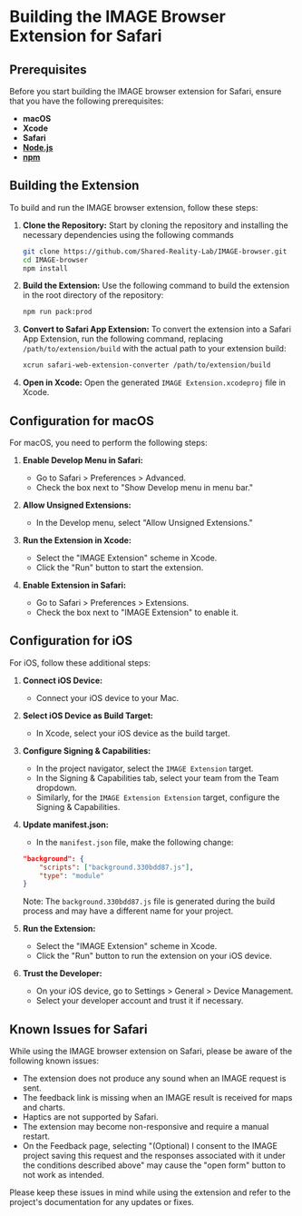# Building the IMAGE Browser Extension for Safari

## Prerequisites
Before you start building the IMAGE browser extension for Safari, ensure that you have the following prerequisites:

- **macOS**
- **Xcode**
- **Safari**
- [**Node.js**](https://nodejs.org/en/)
- [**npm**](https://www.npmjs.com/)

## Building the Extension
To build and run the IMAGE browser extension, follow these steps:

1. **Clone the Repository:** Start by cloning the repository and installing the necessary dependencies using the following commands
   ```bash
   git clone https://github.com/Shared-Reality-Lab/IMAGE-browser.git
   cd IMAGE-browser
   npm install
   ```

2. **Build the Extension:** Use the following command to build the extension in the root directory of the repository:
   ```bash
   npm run pack:prod
   ```

3. **Convert to Safari App Extension:** To convert the extension into a Safari App Extension, run the following command, replacing `/path/to/extension/build` with the actual path to your extension build:
   ```bash
   xcrun safari-web-extension-converter /path/to/extension/build
   ```

4. **Open in Xcode:** Open the generated `IMAGE Extension.xcodeproj` file in Xcode.

## Configuration for macOS
For macOS, you need to perform the following steps:

1. **Enable Develop Menu in Safari:**
   - Go to Safari > Preferences > Advanced.
   - Check the box next to "Show Develop menu in menu bar."

2. **Allow Unsigned Extensions:**
   - In the Develop menu, select "Allow Unsigned Extensions."

3. **Run the Extension in Xcode:**
   - Select the "IMAGE Extension" scheme in Xcode.
   - Click the "Run" button to start the extension.

4. **Enable Extension in Safari:**
   - Go to Safari > Preferences > Extensions.
   - Check the box next to "IMAGE Extension" to enable it.

## Configuration for iOS
For iOS, follow these additional steps:

1. **Connect iOS Device:**
   - Connect your iOS device to your Mac.

2. **Select iOS Device as Build Target:**
   - In Xcode, select your iOS device as the build target.

3. **Configure Signing & Capabilities:**
   - In the project navigator, select the `IMAGE Extension` target.
   - In the Signing & Capabilities tab, select your team from the Team dropdown.
   - Similarly, for the `IMAGE Extension Extension` target, configure the Signing & Capabilities.

4. **Update manifest.json:**
   - In the `manifest.json` file, make the following change:
   ```json
   "background": {
       "scripts": ["background.330bdd87.js"],
       "type": "module"
   }
   ```
   Note: The `background.330bdd87.js` file is generated during the build process and may have a different name for your project.

5. **Run the Extension:**
   - Select the "IMAGE Extension" scheme in Xcode.
   - Click the "Run" button to run the extension on your iOS device.

6. **Trust the Developer:**
   - On your iOS device, go to Settings > General > Device Management.
   - Select your developer account and trust it if necessary.

## Known Issues for Safari
While using the IMAGE browser extension on Safari, please be aware of the following known issues:

- The extension does not produce any sound when an IMAGE request is sent.
- The feedback link is missing when an IMAGE result is received for maps and charts.
- Haptics are not supported by Safari.
- The extension may become non-responsive and require a manual restart.
- On the Feedback page, selecting "(Optional) I consent to the IMAGE project saving this request and the responses associated with it under the conditions described above" may cause the "open form" button to not work as intended.

Please keep these issues in mind while using the extension and refer to the project's documentation for any updates or fixes.